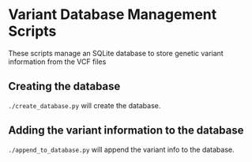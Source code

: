# Variant Database Management Scripts

These scripts manage an SQLite database to store genetic variant information from the VCF files

## Creating the database 

`./create_database.py` will create the database.

## Adding the variant information to the database
 
`./append_to_database.py` will append the variant info to the database. 
